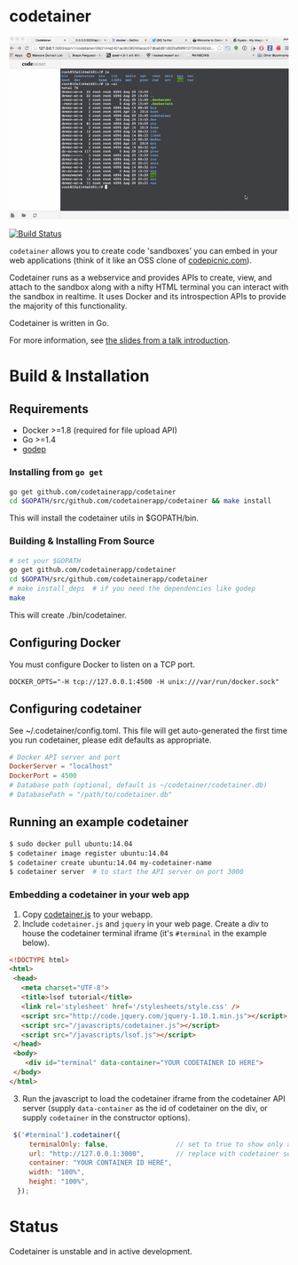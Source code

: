 # codetainer

![codetainer gif](codetainer.gif?raw=true)

[![Build Status](http://komanda.io:8080/api/badge/github.com/codetainerapp/codetainer/status.svg?branch=master)](http://komanda.io:8080/github.com/codetainerapp/codetainer)

`codetainer` allows you to create code 'sandboxes' you can embed in your 
web applications (think of it like an OSS clone of [codepicnic.com](http://codepicnic.com)).

Codetainer runs as a webservice and provides APIs to create, view, and attach to the 
sandbox along with a nifty HTML terminal you can interact with the sandbox in 
realtime. It uses Docker and its introspection APIs to provide the majority
of this functionality.

Codetainer is written in Go.

For more information, see [the slides from a talk introduction](https://www.slideshare.net/JenAndre/codetainer-a-browser-code-sandbox).

# Build & Installation

## Requirements

  * Docker >=1.8 (required for file upload API)
  * Go >=1.4
  * [godep](https://github.com/tools/godep)

### Installing from `go get`

```bash
go get github.com/codetainerapp/codetainer
cd $GOPATH/src/github.com/codetainerapp/codetainer && make install
```

This will install the codetainer utils in $GOPATH/bin.

### Building & Installing From Source 

```bash
# set your $GOPATH
go get github.com/codetainerapp/codetainer
cd $GOPATH/src/github.com/codetainerapp/codetainer
# make install_deps  # if you need the dependencies like godep
make
```

This will create ./bin/codetainer.

## Configuring Docker

You must configure Docker to listen on a TCP port.

```
DOCKER_OPTS="-H tcp://127.0.0.1:4500 -H unix:///var/run/docker.sock"
```

## Configuring codetainer

See ~/.codetainer/config.toml.  This file will get auto-generated the first 
time you run codetainer, please edit defaults as appropriate.

```toml
# Docker API server and port
DockerServer = "localhost"
DockerPort = 4500
# Database path (optional, default is ~/codetainer/codetainer.db)
# DatabasePath = "/path/to/codetainer.db"
```

## Running an example codetainer

```bash
$ sudo docker pull ubuntu:14.04
$ codetainer image register ubuntu:14.04
$ codetainer create ubuntu:14.04 my-codetainer-name
$ codetainer server  # to start the API server on port 3000
```

### Embedding a codetainer in your web app 

 1. Copy [codetainer.js](web/public/javascript/codetainer.js) to your webapp. 
 2. Include `codetainer.js` and `jquery` in your web page. Create a div
to house the codetainer terminal iframe (it's `#terminal` in the example below).

 ```html 
<!DOCTYPE html>
<html>
  <head>
    <meta charset="UTF-8">
    <title>lsof tutorial</title>
    <link rel='stylesheet' href='/stylesheets/style.css' />
    <script src="http://code.jquery.com/jquery-1.10.1.min.js"></script>
    <script src="/javascripts/codetainer.js"></script>
    <script src="/javascripts/lsof.js"></script>
  </head>
  <body>
     <div id="terminal" data-container="YOUR CODETAINER ID HERE"> 
  </body>
</html> 
 ```

 3. Run the javascript to load the codetainer iframe from the 
codetainer API server (supply `data-container` as the id of codetainer on 
the div, or supply `codetainer` in the constructor options).

```js 
 $('#terminal').codetainer({
     terminalOnly: false,                 // set to true to show only a terminal window 
     url: "http://127.0.0.1:3000",        // replace with codetainer server URL
     container: "YOUR CONTAINER ID HERE",
     width: "100%",
     height: "100%",
  });
```

# Status

Codetainer is unstable and in active development.
